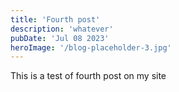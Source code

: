 ```yaml
---
title: 'Fourth post'
description: 'whatever'
pubDate: 'Jul 08 2023'
heroImage: '/blog-placeholder-3.jpg'
---
```


This is a test of fourth post on my site